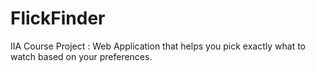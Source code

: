 # FlickFinder
IIA Course Project : Web Application that helps you pick exactly what to watch based on your preferences.

